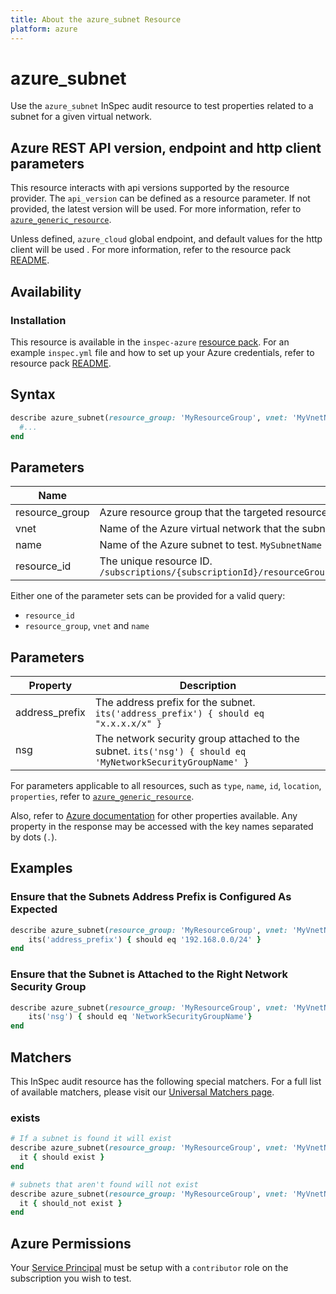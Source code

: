 ```yaml
---
title: About the azure_subnet Resource
platform: azure
---
```


# azure_subnet

Use the `azure_subnet` InSpec audit resource to test properties related to a subnet for a given virtual network.

## Azure REST API version, endpoint and http client parameters

This resource interacts with api versions supported by the resource provider.
The `api_version` can be defined as a resource parameter.
If not provided, the latest version will be used.
For more information, refer to [`azure_generic_resource`](azure_generic_resource.md).

Unless defined, `azure_cloud` global endpoint, and default values for the http client will be used .
For more information, refer to the resource pack [README](../../README.md). 

## Availability

### Installation

This resource is available in the `inspec-azure` [resource pack](/inspec/glossary/#resource-pack). 
For an example `inspec.yml` file and how to set up your Azure credentials, refer to resource pack [README](../../README.md#Service-Principal).

## Syntax
```ruby
describe azure_subnet(resource_group: 'MyResourceGroup', vnet: 'MyVnetName', name: 'MySubnetName') do
  #...
end
```
## Parameters

| Name                           | Description                                                                      |
|--------------------------------|----------------------------------------------------------------------------------|
| resource_group                 | Azure resource group that the targeted resource resides in. `MyResourceGroup`    |
| vnet                           | Name of the Azure virtual network that the subnet is created in. `MyVNetName`    |
| name                           | Name of the Azure subnet to test. `MySubnetName`                                 |
| resource_id                    | The unique resource ID. `/subscriptions/{subscriptionId}/resourceGroups/{resourceGroup}/providers/Microsoft.Network/virtualNetworks/{vnName}/subnets/{subnetName}` |

Either one of the parameter sets can be provided for a valid query:
- `resource_id`
- `resource_group`, `vnet` and `name`

## Parameters

| Property | Description |
|----------|-------------|
| address_prefix | The address prefix for the subnet. `its('address_prefix') { should eq "x.x.x.x/x" }` |
| nsg            | The network security group attached to the subnet. `its('nsg') { should eq 'MyNetworkSecurityGroupName' }` |

For parameters applicable to all resources, such as `type`, `name`, `id`, `location`, `properties`, refer to [`azure_generic_resource`](azure_generic_resource.md#parameters).

Also, refer to [Azure documentation](https://docs.microsoft.com/en-us/rest/api/virtualnetwork/subnets/get#subnet) for other properties available. 
Any property in the response may be accessed with the key names separated by dots (`.`).

## Examples

### Ensure that the Subnets Address Prefix is Configured As Expected
```ruby
describe azure_subnet(resource_group: 'MyResourceGroup', vnet: 'MyVnetName', name: 'MySubnetName') do
    its('address_prefix') { should eq '192.168.0.0/24' }
end
```
### Ensure that the Subnet is Attached to the Right Network Security Group
```ruby
describe azure_subnet(resource_group: 'MyResourceGroup', vnet: 'MyVnetName', name: 'MySubnetName') do
    its('nsg') { should eq 'NetworkSecurityGroupName'}
end
```
## Matchers

This InSpec audit resource has the following special matchers. For a full list of available matchers, please visit our [Universal Matchers page](https://www.inspec.io/docs/reference/matchers/).

### exists
```ruby
# If a subnet is found it will exist
describe azure_subnet(resource_group: 'MyResourceGroup', vnet: 'MyVnetName', name: 'MySubnetName') do
  it { should exist }
end

# subnets that aren't found will not exist
describe azure_subnet(resource_group: 'MyResourceGroup', vnet: 'MyVnetName', name: 'DoesNotExist') do
  it { should_not exist }
end
```
## Azure Permissions

Your [Service Principal](https://docs.microsoft.com/en-us/azure/azure-resource-manager/resource-group-create-service-principal-portal) must be setup with a `contributor` role on the subscription you wish to test.

